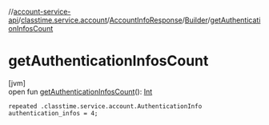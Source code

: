 //[account-service-api](../../../../index.md)/[classtime.service.account](../../index.md)/[AccountInfoResponse](../index.md)/[Builder](index.md)/[getAuthenticationInfosCount](get-authentication-infos-count.md)

# getAuthenticationInfosCount

[jvm]\
open fun [getAuthenticationInfosCount](get-authentication-infos-count.md)(): [Int](https://kotlinlang.org/api/latest/jvm/stdlib/kotlin/-int/index.html)

`repeated .classtime.service.account.AuthenticationInfo authentication_infos = 4;`

